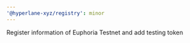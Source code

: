 ```yaml
---
'@hyperlane-xyz/registry': minor
---
```


Register information of Euphoria Testnet and add testing token
